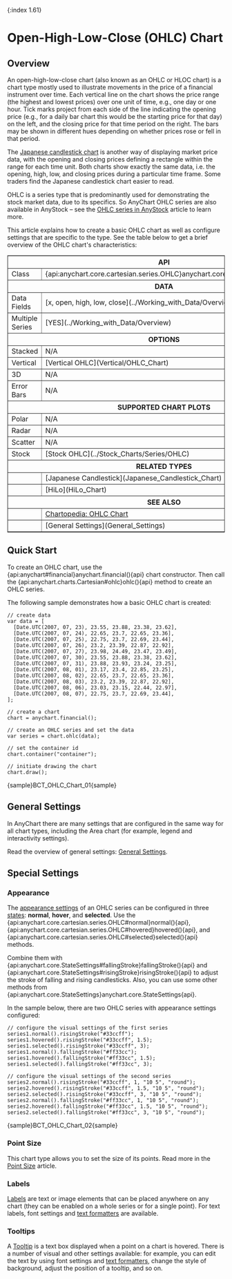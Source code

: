 {:index 1.61}
# Open-High-Low-Close (OHLC) Chart

## Overview

An open-high-low-close chart (also known as an OHLC or HLOC chart) is a chart type mostly used to illustrate movements in the price of a financial instrument over time. Each vertical line on the chart shows the price range (the highest and lowest prices) over one unit of time, e.g., one day or one hour. Tick marks project from each side of the line indicating the opening price (e.g., for a daily bar chart this would be the starting price for that day) on the left, and the closing price for that time period on the right. The bars may be shown in different hues depending on whether prices rose or fell in that period.

The [Japanese candlestick chart](Japanese_Candlestick_Chart) is another way of displaying market price data, with the opening and closing prices defining a rectangle within the range for each time unit. Both charts show exactly the same data, i.e. the opening, high, low, and closing prices during a particular time frame. Some traders find the Japanese candlestick chart easier to read.

OHLC is a series type that is predominantly used for demonstrating the stock market data, due to its specifics. So AnyChart OHLC series are also available in AnyStock – see the [OHLC series in AnyStock](../Stock_Charts/Series/OHLC) article to learn more.

This article explains how to create a basic OHLC chart as well as configure settings that are specific to the type. See the table below to get a brief overview of the OHLC chart's characteristics:

<table border="1" class="seriesTABLE">
<tr><th colspan=2>API</th></tr>
<tr><td>Class</td><td>{api:anychart.core.cartesian.series.OHLC}anychart.core.cartesian.series.OHLC{api}</td></tr>
<tr><th colspan=2>DATA</th></tr>
<tr><td>Data Fields</td><td>[x, open, high, low, close](../Working_with_Data/Overview)</td></tr>
<tr><td>Multiple Series</td><td>[YES](../Working_with_Data/Overview)</td></tr>
<tr><th colspan=2>OPTIONS</th></tr>
<tr><td>Stacked</td><td>N/A</td></tr>
<tr><td>Vertical</td><td>[Vertical OHLC](Vertical/OHLC_Chart)</td></tr>
<tr><td>3D</td><td>N/A</td></tr>
<tr><td>Error Bars</td><td>N/A</td></tr>
<tr><th colspan=2>SUPPORTED CHART PLOTS</th></tr>
<tr><td>Polar</td><td>N/A</td></tr>
<tr><td>Radar</td><td>N/A</td></tr>
<tr><td>Scatter</td><td>N/A</td></tr>
<tr><td>Stock</td><td>[Stock OHLC](../Stock_Charts/Series/OHLC)</td></tr>
<tr><th colspan=2>RELATED TYPES</th></tr>
<tr><td></td><td>[Japanese Candlestick](Japanese_Candlestick_Chart)</td></tr>
<tr><td></td><td>[HiLo](HiLo_Chart)</td></tr>
<tr><th colspan=2>SEE ALSO</th></tr>
<tr><td></td><td><a href="https://www.anychart.com/chartopedia/chart-types/ohlc-chart/" target="_blank">Chartopedia: OHLC Chart</a></td></tr>
<tr><td></td><td>[General Settings](General_Settings)</td></tr>
</table> 

## Quick Start

To create an OHLC chart, use the {api:anychart#financial}anychart.financial(){api} chart constructor. Then call the {api:anychart.charts.Cartesian#ohlc}ohlc(){api} method to create an OHLC series.

The following sample demonstrates how a basic OHLC chart is created:

```
// create data
var data = [
  [Date.UTC(2007, 07, 23), 23.55, 23.88, 23.38, 23.62],
  [Date.UTC(2007, 07, 24), 22.65, 23.7, 22.65, 23.36],
  [Date.UTC(2007, 07, 25), 22.75, 23.7, 22.69, 23.44],
  [Date.UTC(2007, 07, 26), 23.2, 23.39, 22.87, 22.92],
  [Date.UTC(2007, 07, 27), 23.98, 24.49, 23.47, 23.49],
  [Date.UTC(2007, 07, 30), 23.55, 23.88, 23.38, 23.62],
  [Date.UTC(2007, 07, 31), 23.88, 23.93, 23.24, 23.25],
  [Date.UTC(2007, 08, 01), 23.17, 23.4, 22.85, 23.25],
  [Date.UTC(2007, 08, 02), 22.65, 23.7, 22.65, 23.36],
  [Date.UTC(2007, 08, 03), 23.2, 23.39, 22.87, 22.92],
  [Date.UTC(2007, 08, 06), 23.03, 23.15, 22.44, 22.97],
  [Date.UTC(2007, 08, 07), 22.75, 23.7, 22.69, 23.44],
];

// create a chart
chart = anychart.financial();

// create an OHLC series and set the data
var series = chart.ohlc(data);

// set the container id
chart.container("container");

// initiate drawing the chart
chart.draw();
```

{sample}BCT\_OHLC\_Chart\_01{sample}

## General Settings

In AnyChart there are many settings that are configured in the same way for all chart types, including the Area chart (for example, legend and interactivity settings).

Read the overview of general settings: [General Settings](General_Settings).

## Special Settings

### Appearance

The [appearance settings](../Appearance_Settings) of an OHLC series can be configured in three [states](../Common_Settings/Interactivity/States): **normal**, **hover**, and **selected**. Use the {api:anychart.core.cartesian.series.OHLC#normal}normal(){api}, {api:anychart.core.cartesian.series.OHLC#hovered}hovered(){api}, and {api:anychart.core.cartesian.series.OHLC#selected}selected(){api} methods.

Combine them with {api:anychart.core.StateSettings#fallingStroke}fallingStroke(){api} and {api:anychart.core.StateSettings#risingStroke}risingStroke(){api} to adjust the stroke of falling and rising candlesticks. Also, you can use some other methods from {api:anychart.core.StateSettings}anychart.core.StateSettings{api}.

In the sample below, there are two OHLC series with appearance settings configured:

```
// configure the visual settings of the first series
series1.normal().risingStroke("#33ccff");
series1.hovered().risingStroke("#33ccff", 1.5);
series1.selected().risingStroke("#33ccff", 3);
series1.normal().fallingStroke("#ff33cc");
series1.hovered().fallingStroke("#ff33cc", 1.5);
series1.selected().fallingStroke("#ff33cc", 3);

// configure the visual settings of the second series
series2.normal().risingStroke("#33ccff", 1, "10 5", "round");
series2.hovered().risingStroke("#33ccff", 1.5, "10 5", "round");
series2.selected().risingStroke("#33ccff", 3, "10 5", "round");
series2.normal().fallingStroke("#ff33cc", 1, "10 5", "round");
series2.hovered().fallingStroke("#ff33cc", 1.5, "10 5", "round");
series2.selected().fallingStroke("#ff33cc", 3, "10 5", "round");
```

{sample}BCT\_OHLC\_Chart\_02{sample}

### Point Size

This chart type allows you to set the size of its points. Read more in the [Point Size](../Common_Settings/Point_Size) article.

### Labels

[Labels](../Common_Settings/Labels) are text or image elements that can be placed anywhere on any chart (they can be enabled on a whole series or for a single point). For text labels, font settings and [text formatters](../Common_Settings/Text_Formatters) are available.

### Tooltips

A [Tooltip](../Common_Settings/Tooltip) is a text box displayed when a point on a chart is hovered. There is a number of visual and other settings available: for example, you can edit the text by using font settings and [text formatters](../Common_Settings/Text_Formatters), change the style of background, adjust the position of a tooltip, and so on.